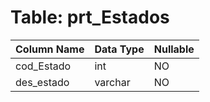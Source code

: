 # Table: prt_Estados

| Column Name | Data Type | Nullable |
|-------------|-----------|----------|
| cod_Estado | int | NO |
| des_estado | varchar | NO |
